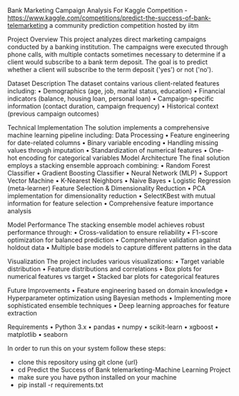 Bank Marketing Campaign Analysis
For Kaggle Competition - https://www.kaggle.com/competitions/predict-the-success-of-bank-telemarketing
a community prediction competition hosted by iitm

Project Overview
This project analyzes direct marketing campaigns conducted by a banking institution. The campaigns were executed through phone calls, with multiple contacts sometimes necessary to determine if a client would subscribe to a bank term deposit. The goal is to predict whether a client will subscribe to the term deposit ('yes') or not ('no').

Dataset Description
The dataset contains various client-related features including:
•	Demographics (age, job, marital status, education)
•	Financial indicators (balance, housing loan, personal loan)
•	Campaign-specific information (contact duration, campaign frequency)
•	Historical context (previous campaign outcomes)

Technical Implementation
The solution implements a comprehensive machine learning pipeline including:
Data Processing
•	Feature engineering for date-related columns
•	Binary variable encoding
•	Handling missing values through imputation
•	Standardization of numerical features
•	One-hot encoding for categorical variables
Model Architecture
The final solution employs a stacking ensemble approach combining:
•	Random Forest Classifier
•	Gradient Boosting Classifier
•	Neural Network (MLP)
•	Support Vector Machine
•	K-Nearest Neighbors
•	Naive Bayes
•	Logistic Regression (meta-learner)
Feature Selection & Dimensionality Reduction
•	PCA implementation for dimensionality reduction
•	SelectKBest with mutual information for feature selection
•	Comprehensive feature importance analysis

Model Performance
The stacking ensemble model achieves robust performance through:
•	Cross-validation to ensure reliability
•	F1-score optimization for balanced prediction
•	Comprehensive validation against holdout data
•	Multiple base models to capture different patterns in the data

Visualization
The project includes various visualizations:
•	Target variable distribution
•	Feature distributions and correlations
•	Box plots for numerical features vs target
•	Stacked bar plots for categorical features

Future Improvements
•	Feature engineering based on domain knowledge
•	Hyperparameter optimization using Bayesian methods
•	Implementing more sophisticated ensemble techniques
•	Deep learning approaches for feature extraction

Requirements
•	Python 3.x
•	pandas
•	numpy
•	scikit-learn
•	xgboost
•	matplotlib
•	seaborn

In order to run this on your system follow these steps:

- clone this repository using git clone {url}
- cd Predict the Success of Bank telemarketing-Machine Learning Project
- make sure you have python installed on your machine
- pip install -r requirements.txt
